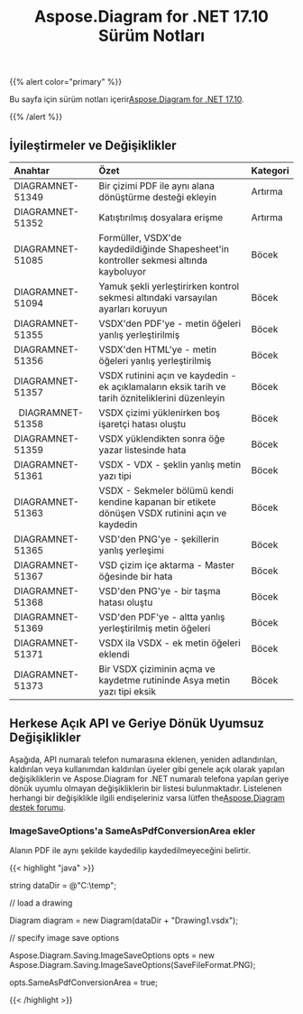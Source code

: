 ﻿---
title: Aspose.Diagram for .NET 17.10 Sürüm Notları
type: docs
weight: 30
url: /tr/net/aspose-diagram-for-net-17-10-release-notes/
---
{{% alert color="primary" %}} 

 Bu sayfa için sürüm notları içerir[Aspose.Diagram for .NET 17.10](https://www.nuget.org/packages/Aspose.Diagram/17.10.0).

{{% /alert %}} 
## **İyileştirmeler ve Değişiklikler**

|**Anahtar**|**Özet**|**Kategori**|
|:- |:- |:- |
|DIAGRAMNET-51349|Bir çizimi PDF ile aynı alana dönüştürme desteği ekleyin|Artırma|
|DIAGRAMNET-51352|Katıştırılmış dosyalara erişme|Artırma|
|DIAGRAMNET-51085|Formüller, VSDX'de kaydedildiğinde Shapesheet'in kontroller sekmesi altında kayboluyor|Böcek|
|DIAGRAMNET-51094|Yamuk şekli yerleştirirken kontrol sekmesi altındaki varsayılan ayarları koruyun|Böcek|
|DIAGRAMNET-51355|VSDX'den PDF'ye - metin öğeleri yanlış yerleştirilmiş|Böcek|
|DIAGRAMNET-51356|VSDX'den HTML'ye - metin öğeleri yanlış yerleştirilmiş|Böcek|
|DIAGRAMNET-51357|VSDX rutinini açın ve kaydedin - ek açıklamaların eksik tarih ve tarih özniteliklerini düzenleyin|Böcek|
|` `DIAGRAMNET-51358|VSDX çizimi yüklenirken boş işaretçi hatası oluştu|Böcek|
|DIAGRAMNET-51359|VSDX yüklendikten sonra öğe yazar listesinde hata|Böcek|
|DIAGRAMNET-51361|VSDX - VDX - şeklin yanlış metin yazı tipi|Böcek|
|DIAGRAMNET-51363|VSDX - Sekmeler bölümü kendi kendine kapanan bir etikete dönüşen VSDX rutinini açın ve kaydedin|Böcek|
|DIAGRAMNET-51365|VSD'den PNG'ye - şekillerin yanlış yerleşimi|Böcek|
|DIAGRAMNET-51367|VSD çizim içe aktarma - Master öğesinde bir hata|Böcek|
|DIAGRAMNET-51368|VSD'den PNG'ye - bir taşma hatası oluştu|Böcek|
|DIAGRAMNET-51369|VSD'den PDF'ye - altta yanlış yerleştirilmiş metin öğeleri|Böcek|
|DIAGRAMNET-51371|VSDX ila VSDX - ek metin öğeleri eklendi|Böcek|
|DIAGRAMNET-51373|Bir VSDX çiziminin açma ve kaydetme rutininde Asya metin yazı tipi eksik|Böcek|
## **Herkese Açık API ve Geriye Dönük Uyumsuz Değişiklikler**
Aşağıda, API numaralı telefon numarasına eklenen, yeniden adlandırılan, kaldırılan veya kullanımdan kaldırılan üyeler gibi genele açık olarak yapılan değişikliklerin ve Aspose.Diagram for .NET numaralı telefona yapılan geriye dönük uyumlu olmayan değişikliklerin bir listesi bulunmaktadır. Listelenen herhangi bir değişiklikle ilgili endişeleriniz varsa lütfen the[Aspose.Diagram destek forumu](https://forum.aspose.com/c/diagram/17).
### **ImageSaveOptions'a SameAsPdfConversionArea ekler**
Alanın PDF ile aynı şekilde kaydedilip kaydedilmeyeceğini belirtir.

{{< highlight "java" >}}

 string dataDir = @"C:\temp\";

// load a drawing

Diagram diagram = new Diagram(dataDir + "Drawing1.vsdx");

// specify image save options

Aspose.Diagram.Saving.ImageSaveOptions opts = new Aspose.Diagram.Saving.ImageSaveOptions(SaveFileFormat.PNG);

opts.SameAsPdfConversionArea = true;

{{< /highlight >}}
